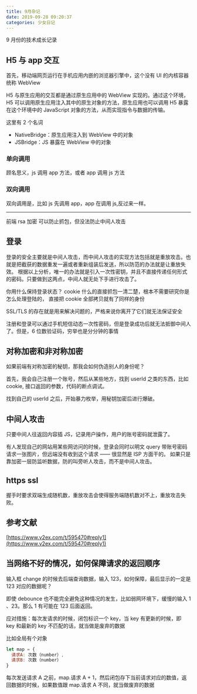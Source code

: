 ```yaml
---
title: 9月杂记
date: 2019-09-28 09:20:37
categories: 少女日记
---
```


9 月份的技术成长记录

<!--more-->

## H5 与 app 交互

首先，移动端网页运行在手机应用内嵌的浏览器引擎中，这个没有 UI 的内核容器统称 WebView

H5 与原生应用的交互都是通过原生应用中的 WebView 实现的。通过这个环境，H5 可以调用原生应用注入其中的原生对象的方法，原生应用也可以调用 H5 暴露在这个环境中的 JavaScript 对象的方法，从而实现指令与数据的传输。

这里有 2 个名词

- NativeBridge：原生应用注入到 WebView 中的对象
- JSBridge：JS 暴露在 WebView 中的对象

### 单向调用

顾名思义，js 调用 app 方法，或者 app 调用 js 方法

### 双向调用

双向调用是，比如 js 先调用 app，app 在调用 js,反过来一样。

---

前端 rsa 加密 可以防止抓包，但没法防止中间人攻击

## 登录

登录的安全主要就是中间人攻击，而中间人攻击的实现方法包括就是重放攻击。也就是把截获的数据重发一遍或者重新组装后发送，所以防范的办法就是让重放失效。
根据以上分析，唯一的办法就是引入一次性密钥，并且不直接传递任何形式的密码。只要做到这两点，中间人就无处下手进行攻击了。

你用什么保持登录状态？ cookie 什么的直接抓包一清二楚，根本不需要研究你是怎么处理登陆的， 直接把 cookie 全部拷贝就有了同样的身份

SSL/TLS 的存在就是用来解决问题的，严格来说你离开了它们就无法保证安全

注册和登录可以通过手机短信动态一次性密码，但是登录成功后就无法抵御中间人了。但是，6 位数验证码，穷举也是分分钟的事情

## 对称加密和非对称加密

如果前端有对称加密的秘钥，那我会如何伪造别人的身份呢？

首先，我会自己注册一个账号，然后从某些地方，找到 userId 之类的东西，比如 cookie, 接口返回的参数，代码的断点调试。

找到自己的 userId 之后，开始暴力枚举，用秘钥加密后进行爆破。

## 中间人攻击

只要中间人往返回内容插 JS，记录用户操作，用户的账号密码就泄露了。

有人发现自己的网站用某些网访问的时候，登录会同时以明文 query 带账号密码请求一张图片，但远端没有收到这个请求 —— 很显然是 ISP 方面干的。
如果只是靠加密一层防监听数据，防的叫旁听人攻击，而不是中间人攻击。

## https ssl

握手时要求双端生成随机数，重放攻击会使得服务端随机数对不上，重放攻击失败。

## 参考文献

[https://www.v2ex.com/t/595470#reply1](https://www.v2ex.com/t/595470#reply1)

## 当网络不好的情况，如何保障请求的返回顺序

输入框 change 的时候去后端查询数据，输入 123，如何保障，最后显示的一定是 123 对应的数据呢？

即使 debounce 也不能完全避免这种情况的发生，比如弱网环境下，缓慢的输入 1 、23。那么 1 有可能在 123 后面返回。

应对措施：每次发请求的时候，闭包标识一个 key，当 key 有更新的时候，即 key 和最新的 key 不匹配的话，就当做是废弃的数据

比如全局有个对象

```js
let map = {
  请求A: 次数（number）,
  请求B: 次数（number）
}
```

每次发送请求 A 之前，map.请求 A + 1，然后闭包存下当前请求对应的数值，返回数据的时候，如果数值跟 map.请求 A 不同，就当做废弃的数据
